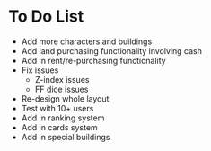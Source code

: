 # To Do List #

  * Add more characters and buildings
  * Add land purchasing functionality involving cash
  * Add in rent/re-purchasing functionality
  * Fix issues
    * Z-index issues
    * FF dice issues
  * Re-design whole layout
  * Test with 10+ users
  * Add in ranking system
  * Add in cards system
  * Add in special buildings